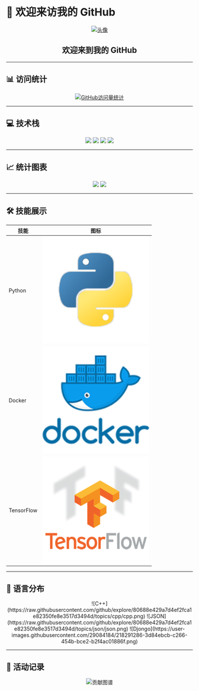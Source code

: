 # 🌟 欢迎来访我的 GitHub

<div align="center">
  <a href="https://github.com/Ouniel"> 
    <img src="https://github.com/Ouniel.png?size=120" width="120" alt="头像" />
  </a>
  <h2>欢迎来到我的 GitHub</h2>
</div>

---

## 📊 访问统计 

<div align="center">
  <a href="https://github.com/Ouniel"> 
    <img src="https://komarev.com/ghpvc/?username=Ouniel&label=访客统计&color=red&style=flat&logo=github" alt="GitHub访问量统计" />
  </a>
</div>

---

## 💻 技术栈 

<div align="center">
  <img src="https://img.shields.io/badge/-Python-3776AB?style=flat-square&logo=python&logoColor=white" />
  <img src="https://img.shields.io/badge/-Go-00ADD8?style=flat-square&logo=go&logoColor=white" />
  <img src="https://img.shields.io/badge/-Rust-DEA584?style=flat-square&logo=rust&logoColor=white" />
  <img src="https://img.shields.io/badge/-JavaScript-F7DF1E?style=flat-square&logo=javascript&logoColor=black" />
</div>

---

## 📈 统计图表 

<div align="center">
  <img src="https://github-readme-stats.vercel.app/api?username=Ouniel&show_icons=true&theme=radical" />
  <img src="https://github-readme-stats.vercel.app/api/top-langs?username=Ouniel&layout=compact&langs_count=8" />
</div>

---

## 🛠️ 技能展示 

| 技能 | 图标 |
|------|------|
| Python | ![Python](https://raw.githubusercontent.com/github/explore/80688e429a7d4ef2fca1e82350fe8e3517d3494d/topics/python/python.png)  |
| Docker | ![Docker](https://raw.githubusercontent.com/github/explore/80688e429a7d4ef2fca1e82350fe8e3517d3494d/topics/docker/docker.png)  |
| TensorFlow | ![TensorFlow](https://raw.githubusercontent.com/github/explore/80688e429a7d4ef2fca1e82350fe8e3517d3494d/topics/tensorflow/tensorflow.png)  |

---

## 🧩 语言分布

<div align="center">
  ![C++](https://raw.githubusercontent.com/github/explore/80688e429a7d4ef2fca1e82350fe8e3517d3494d/topics/cpp/cpp.png) 
  ![JSON](https://raw.githubusercontent.com/github/explore/80688e429a7d4ef2fca1e82350fe8e3517d3494d/topics/json/json.png) 
  ![Djongo](https://user-images.githubusercontent.com/29084184/218291286-3d84ebcb-c266-454b-bce2-b2f4ac01886f.png) 
</div>

---

## 📅 活动记录

<div align="center">
  <img src="https://github-readme-activity-graph.vercel.app/graph?username=Ouniel&theme=dracula" alt="贡献图谱" />
</div>

